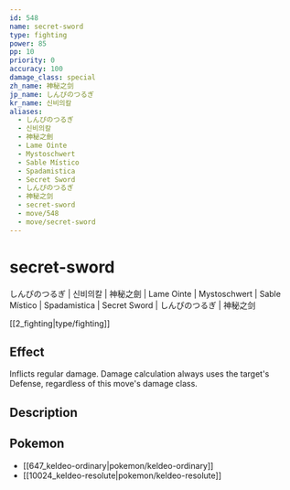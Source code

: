 ```yaml
---
id: 548
name: secret-sword
type: fighting
power: 85
pp: 10
priority: 0
accuracy: 100
damage_class: special
zh_name: 神秘之剑
jp_name: しんぴのつるぎ
kr_name: 신비의칼
aliases:
  - しんぴのつるぎ
  - 신비의칼
  - 神秘之劍
  - Lame Ointe
  - Mystoschwert
  - Sable Místico
  - Spadamistica
  - Secret Sword
  - しんぴのつるぎ
  - 神秘之剑
  - secret-sword
  - move/548
  - move/secret-sword
---
```

# secret-sword
    
しんぴのつるぎ | 신비의칼 | 神秘之劍 | Lame Ointe | Mystoschwert | Sable Místico | Spadamistica | Secret Sword | しんぴのつるぎ | 神秘之剑

[[2_fighting|type/fighting]]

## Effect

Inflicts regular damage.  Damage calculation always uses the target's Defense, regardless of this move's damage class.

## Description



## Pokemon

- [[647_keldeo-ordinary|pokemon/keldeo-ordinary]]
- [[10024_keldeo-resolute|pokemon/keldeo-resolute]]

